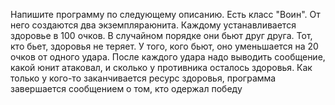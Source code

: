 Напишите программу по следующему описанию. Есть класс "Воин". От него создаются два экземпляраюнита. Каждому устанавливается здоровье в 100 очков. В случайном порядке они бьют друг друга. Тот, кто
бьет, здоровья не теряет. У того, кого бьют, оно уменьшается на 20 очков от одного удара. После каждого
удара надо выводить сообщение, какой юнит атаковал, и сколько у противника осталось здоровья. Как
только у кого-то заканчивается ресурс здоровья, программа завершается сообщением о том, кто одержал
победу